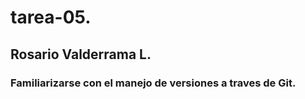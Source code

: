 # tarea-05.
 ## Rosario Valderrama L.
 ### Familiarizarse con el manejo de versiones a traves de Git.

